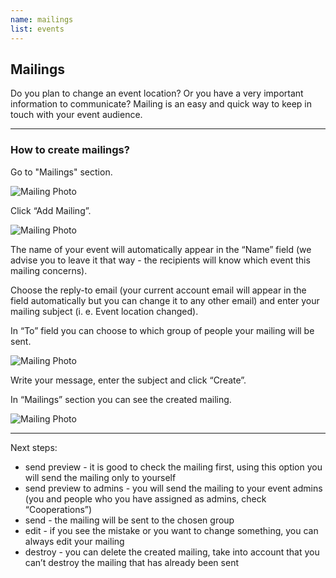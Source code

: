 ```yaml
---
name: mailings
list: events
---
```

<section>

## Mailings

Do you plan to change an event location? Or you have a very important information to communicate? Mailing is an easy and quick way to keep in touch with your event audience.

---

### How to create mailings?

Go to "Mailings" section.

![Mailing Photo](/images/mailings3.svg)

Click “Add Mailing”.

![Mailing Photo](/images/mailings2.svg)

The name of your event will automatically appear in the “Name” field (we advise you to leave it that way - the recipients will know which event this mailing concerns).

Choose the reply-to email (your current account email will appear in the field automatically but you can change it to any other email) and enter your mailing subject (i. e. Event location changed).

In “To” field you can choose to which group of people your mailing will be sent.

![Mailing Photo](/images/mailing3.svg)

Write your message, enter the subject and click “Create”.

In “Mailings” section you can see the created mailing.

![Mailing Photo](/images/mailings1.svg)

---

Next steps:

* send preview - it is good to check the mailing first, using this option you will send the mailing only to yourself
* send preview to admins - you will send the mailing to your event admins (you and people who you have assigned as admins, check “Cooperations”)
* send - the mailing will be sent to the chosen group
* edit - if you see the mistake or you want to change something, you can always edit your mailing
* destroy - you can delete the created mailing, take into account that you can’t destroy the mailing that has already been sent
</section>
